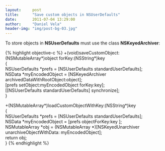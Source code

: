 ```yaml
---
layout:     post
title:      "Save custom objects in NSUserDefaults"
date:       2011-07-04 13:29:00
author:     "Daniel Vela"
header-img: "img/post-bg-03.jpg"
---
```


To store objects in **NSUserDefaults** must use the class **NSKeyedArchiver**:

{% highlight objective-c %}
+(void)saveCustomObject:(NSMutableArray*)object forKey:(NSString*)key  
{  
    NSUserDefaults *prefs = [NSUserDefaults standardUserDefaults];  
    NSData *myEncodedObject = [NSKeyedArchiver archivedDataWithRootObject:object];  
    [prefs setObject:myEncodedObject forKey:key];  
    [[NSUserDefaults standardUserDefaults] synchronize];  
} 

+(NSMutableArray*)loadCustomObjectWithKey:(NSString*)key  
{  
    NSUserDefaults *prefs = [NSUserDefaults standardUserDefaults];  
    NSData *myEncodedObject = [prefs objectForKey:key ];  
    NSMutableArray *obj = (NSMutableArray *)[NSKeyedUnarchiver unarchiveObjectWithData: myEncodedObject];  
    return obj;  
}
{% endhighlight %}